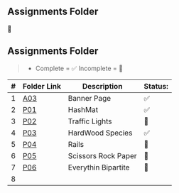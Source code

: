 ##  Assignments Folder

:incoming_envelope:
##  Assignments Folder
> - Complete = ✅ Incomplete = 🛑

|   #   | Folder Link | Description | Status: |
| :---: | ------------| ----------- | ------- |
|   1   | [A03](https://github.com/dmreyescoy03/4883-PrgmTech-Reyes-Coy/tree/main/Assignments/A03)  | Banner Page | ✅ |
|   2   | [P01](https://github.com/dmreyescoy03/4883-PrgmTech-Reyes-Coy/tree/main/Assignments/P01)  | HashMat | ✅ |
|   3   | [P02]() | Traffic Lights | 🛑|
|   4   | [P03](https://github.com/dmreyescoy03/4883-PrgmTech-Reyes-Coy/tree/main/Assignments/P03)  | HardWood Species | ✅ |
|   5   | [P04]()  | Rails | 🛑 |
|   6   | [P05]()  | Scissors Rock Paper | 🛑 |
|   7   | [P06]()  | Everythin Bipartite | 🛑 |             
|   8   | []()  | 